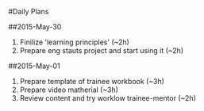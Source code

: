 #Daily Plans

##2015-May-30

1. Finilize 'learning principles' (~2h)
1. Prepare eng stauts project and start using it (~2h)

##2015-May-01

1. Prepare template of trainee workbook (~3h)
1. Prepare video matherial (~3h)
1. Review content and try worklow trainee-mentor (~2h)